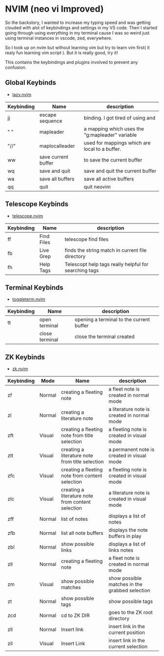 # NVIM (neo vi Improved)

So the backstory, I wanted to increase my typing speed and was getting clouded with alot of keybindings and settings in my VS code.
Then I started going through using everything in my terminal cause I was so weird just using terminal instances in vscode, zed, everywhere.

So I took up on nvim but without learning vim but try to learn vim first( it realy fun learning vim script ).
But it is really good, try it!

This contains the keybindings and plugins involved to prevent any confusion.

## Global Keybinds
- [lazy.nvim](lua/plugins/nvim-telescope.lua)

| Keybinding | Name | description |
| ------------- | -------------- | -------------- |
|jj  | escape sequence | <ESC> binding. I got tired of using <ESC> and <C-c> |
| "  " | mapleader | a mapping which uses the "g:mapleader" variable |
| "//" | maplocalleader | used for mappings which are local to a buffer. |
| <leader>ww | save current buffer | to save the current buffer |
| <leader>wq | save and quit | save and quit the current buffer |
| <leader>wa | save all buffers | save all active buffers |
| <leader>qq | quit | quit neovim  |


## Telescope Keybinds
- [telescope.nvim](lua/plugins/nvim-telescope.lua)

| Keybinding | Name | description |
| ------------- | -------------- | -------------- |
|<leader>ff  | Find Files | telescope find files|
| <leader>fb | Live Grep | finds the string match in current file directory |
| <leader>fh | Help Tags | Telescopt help tags really helpful for searching tags |


## Terminal Keybinds
- [toggleterm.nvim](lua/plugins/toggleterm.lua)

| Keybinding | Name | description |
| ------------- | -------------- | -------------- |
|<leader>tt  | open terminal | opening a terminal to the current buffer |
| <leader><Esc> | close terminal | close the terminal created|


## ZK Keybinds
- [zk.nvim](lua/plugins/zk.lua)

| Keybinding | Mode | Name | description |
| ------------- | -------------- | -------------- | -------------- |
|zf | Normal  | creating a fleeting note | a fleet note is created in normal mode|
|zl | Normal  | creating a literature note | a literature note is created in normal mode|
|zft | Visual  | creating a fleeting note from title selection | a fleeting note is created in visual mode|
|zlt | Visual  | creating a literature note from title selection | a permanent note is created in visual mode|
|zfc | Visual  | creating a fleeting note from content selection | a fleeting note is created in visual mode|
|zlc | Visual  | creating a literature note from content selection | a literature note is created in visual mode|
|<leader>zff | Normal  | list of notes | displays a list of notes |
|<leader>zfb | Normal  | list all note buffers | displays the note buffers in play |
|<leader>zbl | Normal  | show possible links | displays a list of links notes|
|<leader>zll | Normal  | creating a fleeting note | a fleet note is created in normal mode|
|zm | Visual  | show possible matches | show possible matches in the grabbed selection|
|zt | Normal  | show possible tags | show possible tags|
|zcd | Normal  | cd to ZK DIR | goes to the ZK root directory |
|zll | Normal  | Insert link | insert link in the current position |
|zil | Visual  | Insert Link | insert link in the current selection|

